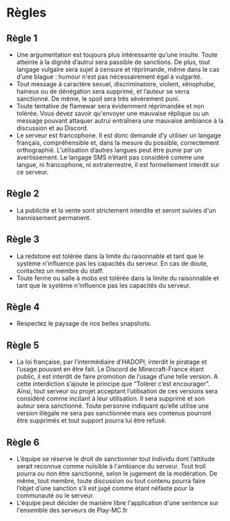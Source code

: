 # Règles

## Règle 1

* Une argumentation est toujours plus intéressante qu’une insulte. Toute atteinte à la dignité d’autrui sera passible de sanctions. De plus, tout langage vulgaire sera sujet à censure et réprimande, même dans le cas d’une blague : humour n'est pas nécessairement égal à vulgarité. 
* Tout message à caractère sexuel, discriminatoire, violent, xénophobe, haineux ou de dénégation sera supprimé, et l’auteur se verra sanctionné. De même, le spoil sera très sévèrement puni. 
* Toute tentative de flamewar sera évidemment réprimandée et non tolérée. Vous devez savoir qu'envoyer une mauvaise réplique ou un message pouvant attaquer autrui entraînera une mauvaise ambiance à la discussion et au Discord.
* Le serveur est francophone. Il est donc demandé d’y utiliser un langage français, compréhensible et, dans la mesure du possible, correctement orthographié. L’utilisation d’autres langues peut être punie par un avertissement. Le langage SMS n’étant pas considéré comme une langue, ni francophone, ni extraterrestre, il est formellement interdit sur ce serveur.

## Règle 2

* La publicité et la vente sont strictement interdite et seront suivies d'un bannissement permanent.

## Règle 3

* La redstone est tolérée dans la limite du raisonnable et tant que le système n'influence pas les capacités du serveur. En cas de doute, contactez un membre du staff.
* Toute ferme ou salle à mobs est tolérée dans la limite du raisonnable et tant que le système n'influence pas les capacités du serveur.

## Règle 4

* Respectez le paysage de nos belles snapshots.

## Règle 5

* La loi française, par l’intermédiaire d’HADOPI, interdit le piratage et l’usage pouvant en être fait. Le Discord de Minecraft-France étant public, il est interdit de faire promotion de l’usage d’une telle version. A cette interdiction s’ajoute le principe que “Tolérer c’est encourager”. Ainsi, tout serveur ou projet acceptant l’utilisation de ces versions sera considéré comme incitant à leur utilisation. Il sera supprimé et son auteur sera sanctionné. Toute personne indiquant qu’elle utilise une version illégale ne sera pas sanctionnée mais ses contenus pourront être supprimés et tout support pourra lui être refusé.

## Règle 6

* L’équipe se réserve le droit de sanctionner tout individu dont l’attitude serait reconnue comme nuisible à l'ambiance du serveur. Tout troll pourra ou non être sanctionné, selon le jugement de la modération. De même, tout membre, toute discussion ou tout contenu pourra faire l’objet d’une sanction s’il est jugé comme étant néfaste pour la communauté ou le serveur.
* L'équipe peut décider de manière libre l'application d'une sentence sur l'ensemble des serveurs de Play-MC.fr

